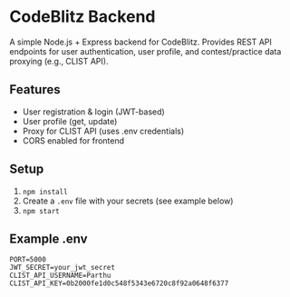 # CodeBlitz Backend

A simple Node.js + Express backend for CodeBlitz. Provides REST API endpoints for user authentication, user profile, and contest/practice data proxying (e.g., CLIST API).

## Features
- User registration & login (JWT-based)
- User profile (get, update)
- Proxy for CLIST API (uses .env credentials)
- CORS enabled for frontend

## Setup
1. `npm install`
2. Create a `.env` file with your secrets (see example below)
3. `npm start`

## Example .env
```
PORT=5000
JWT_SECRET=your_jwt_secret
CLIST_API_USERNAME=Parthu
CLIST_API_KEY=0b2000fe1d0c548f5343e6720c8f92a0648f6377
```
